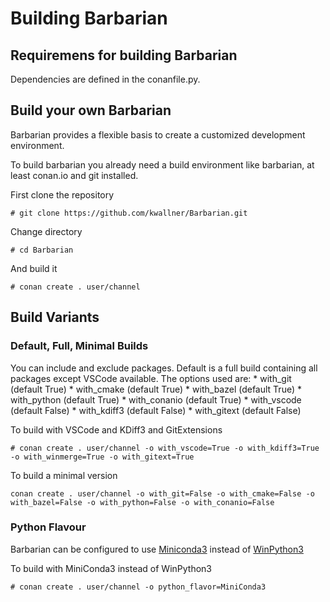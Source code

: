 # Building Barbarian

## Requiremens for building Barbarian

Dependencies are defined in the conanfile.py.

## Build your own Barbarian

Barbarian provides a flexible basis to create a customized development environment.

To build barbarian you already need a build environment like barbarian, at least conan.io and git installed.

First clone the repository
```
# git clone https://github.com/kwallner/Barbarian.git
```

Change directory
```
# cd Barbarian
```

And build it
```
# conan create . user/channel
```

## Build Variants

### Default, Full, Minimal Builds

You can include and exclude packages. Default is a full build containing all packages except VSCode available.
The options used are:
    * with_git (default True)
    * with_cmake (default True)
    * with_bazel (default True)
    * with_python (default True)
    * with_conanio (default True)
    * with_vscode (default False)
    * with_kdiff3 (default False)
    * with_gitext (default False)

To build with VSCode and KDiff3 and GitExtensions
```
# conan create . user/channel -o with_vscode=True -o with_kdiff3=True -o with_winmerge=True -o with_gitext=True
```

To build a minimal version
```
conan create . user/channel -o with_git=False -o with_cmake=False -o with_bazel=False -o with_python=False -o with_conanio=False
```

### Python Flavour

Barbarian can be configured to use [Miniconda3](https://winpython.github.io) instead of [WinPython3](https://conda.io/miniconda.html)

To build with MiniConda3 instead of WinPython3
```
# conan create . user/channel -o python_flavor=MiniConda3
```
